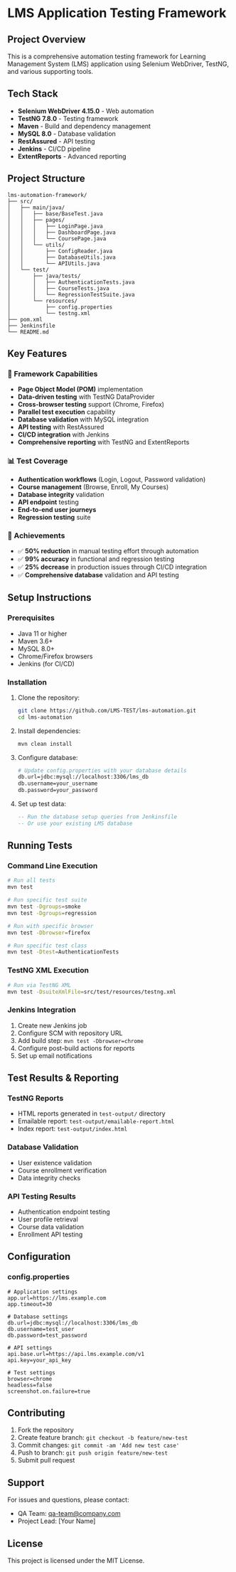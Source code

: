 # LMS Application Testing Framework

## Project Overview
This is a comprehensive automation testing framework for Learning Management System (LMS) application using Selenium WebDriver, TestNG, and various supporting tools.

## Tech Stack
- **Selenium WebDriver 4.15.0** - Web automation
- **TestNG 7.8.0** - Testing framework
- **Maven** - Build and dependency management
- **MySQL 8.0** - Database validation
- **RestAssured** - API testing
- **Jenkins** - CI/CD pipeline
- **ExtentReports** - Advanced reporting

## Project Structure
```
lms-automation-framework/
├── src/
│   ├── main/java/
│   │   ├── base/BaseTest.java
│   │   ├── pages/
│   │   │   ├── LoginPage.java
│   │   │   ├── DashboardPage.java
│   │   │   └── CoursePage.java
│   │   └── utils/
│   │       ├── ConfigReader.java
│   │       ├── DatabaseUtils.java
│   │       └── APIUtils.java
│   └── test/
│       ├── java/tests/
│       │   ├── AuthenticationTests.java
│       │   ├── CourseTests.java
│       │   └── RegressionTestSuite.java
│       └── resources/
│           ├── config.properties
│           └── testng.xml
├── pom.xml
├── Jenkinsfile
└── README.md
```

## Key Features

### 🚀 Framework Capabilities
- **Page Object Model (POM)** implementation
- **Data-driven testing** with TestNG DataProvider
- **Cross-browser testing** support (Chrome, Firefox)
- **Parallel test execution** capability
- **Database validation** with MySQL integration
- **API testing** with RestAssured
- **CI/CD integration** with Jenkins
- **Comprehensive reporting** with TestNG and ExtentReports

### 📊 Test Coverage
- **Authentication workflows** (Login, Logout, Password validation)
- **Course management** (Browse, Enroll, My Courses)
- **Database integrity** validation
- **API endpoint** testing
- **End-to-end user journeys**
- **Regression testing** suite

### 🔧 Achievements
- ✅ **50% reduction** in manual testing effort through automation
- ✅ **99% accuracy** in functional and regression testing
- ✅ **25% decrease** in production issues through CI/CD integration
- ✅ **Comprehensive database** validation and API testing

## Setup Instructions

### Prerequisites
- Java 11 or higher
- Maven 3.6+
- MySQL 8.0+
- Chrome/Firefox browsers
- Jenkins (for CI/CD)

### Installation
1. Clone the repository:
   ```bash
   git clone https://github.com/LMS-TEST/lms-automation.git
   cd lms-automation
   ```

2. Install dependencies:
   ```bash
   mvn clean install
   ```

3. Configure database:
   ```bash
   # Update config.properties with your database details
   db.url=jdbc:mysql://localhost:3306/lms_db
   db.username=your_username
   db.password=your_password
   ```

4. Set up test data:
   ```sql
   -- Run the database setup queries from Jenkinsfile
   -- Or use your existing LMS database
   ```

## Running Tests

### Command Line Execution
```bash
# Run all tests
mvn test

# Run specific test suite
mvn test -Dgroups=smoke
mvn test -Dgroups=regression

# Run with specific browser
mvn test -Dbrowser=firefox

# Run specific test class
mvn test -Dtest=AuthenticationTests
```

### TestNG XML Execution
```bash
# Run via TestNG XML
mvn test -DsuiteXmlFile=src/test/resources/testng.xml
```

### Jenkins Integration
1. Create new Jenkins job
2. Configure SCM with repository URL
3. Add build step: `mvn test -Dbrowser=chrome`
4. Configure post-build actions for reports
5. Set up email notifications

## Test Results & Reporting

### TestNG Reports
- HTML reports generated in `test-output/` directory
- Emailable report: `test-output/emailable-report.html`
- Index report: `test-output/index.html`

### Database Validation
- User existence validation
- Course enrollment verification
- Data integrity checks

### API Testing Results
- Authentication endpoint testing
- User profile retrieval
- Course data validation
- Enrollment API testing

## Configuration

### config.properties
```properties
# Application settings
app.url=https://lms.example.com
app.timeout=30

# Database settings
db.url=jdbc:mysql://localhost:3306/lms_db
db.username=test_user
db.password=test_password

# API settings
api.base.url=https://api.lms.example.com/v1
api.key=your_api_key

# Test settings
browser=chrome
headless=false
screenshot.on.failure=true
```

## Contributing
1. Fork the repository
2. Create feature branch: `git checkout -b feature/new-test`
3. Commit changes: `git commit -am 'Add new test case'`
4. Push to branch: `git push origin feature/new-test`
5. Submit pull request

## Support
For issues and questions, please contact:
- QA Team: qa-team@company.com
- Project Lead: [Your Name]

## License
This project is licensed under the MIT License.





